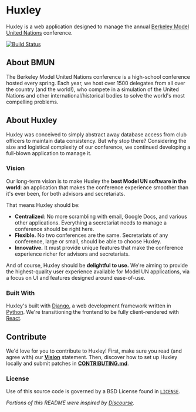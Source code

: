# Huxley
Huxley is a web application designed to manage the annual [Berkeley Model United Nations](http://bmun.org/) conference.

[![Build Status](https://travis-ci.org/bmun/huxley.svg?branch=master)](https://travis-ci.org/bmun/huxley)

## About BMUN
The Berkeley Model United Nations conference is a high-school conference hosted every spring. Each year, we host over 1500 delegates from all over the country (and the world!), who compete in a simulation of the United Nations and other international/historical bodies to solve the world's most compelling problems.

## About Huxley
Huxley was conceived to simply abstract away database access from club officers to maintain data consistency. But why stop there? Considering the size and logistical complexity of our conference, we continued developing a full-blown application to manage it.

### Vision
Our long-term vision is to make Huxley the **best Model UN software in the world**: an application that makes the conference experience smoother than it's ever been, for both advisors and secretariats.

That means Huxley should be:

- **Centralized**: No more scrambling with email, Google Docs, and various other applications. Everything a secretariat needs to manage a conference should be right here.
- **Flexible.** No two conferences are the same. Secretariats of any conference, large or small, should be able to choose Huxley.
- **Innovative.** It must provide unique features that make the conference experience richer for advisors and secretariats.

And of course, Huxley should be **delightful to use.** We're aiming to provide the highest-quality user experience available for Model UN applications, via a focus on UI and features designed around ease-of-use.

### Built With
Huxley's built with [Django](http://www.djangoproject.com), a web development framework written in [Python](http://www.python.org). We're transitioning the frontend to be fully client-rendered with [React](http://facebook.github.io/react/).

## Contribute
We'd love for you to contribute to Huxley! First, make sure you read (and agree with) our [**Vision**](README.md#vision) statement. Then, discover how to set up Huxley locally and submit patches in [**CONTRIBUTING.md**](CONTRIBUTING.md).

### License
Use of this source code is governed by a BSD License found in [`LICENSE`](LICENSE).

*Portions of this README were inspired by [Discourse](https://github.com/discourse/discourse/blob/master/README.md).*
